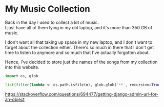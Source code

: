 # My Music Collection

Back in the day I used to collect a lot of music.  
I just have all of them lying in my old laptop, and it's more than 350 GB of music.

I don't want all that taking up space in my new laptop, and I don't want to forget about the collection either.
There's so much in there that I don't get time to listen to anymore and so much that I've actually forgotten about.

Hence, I've decided to store just the names of the songs from my collection into this website.

```python
import os, glob

list(filter(lambda n: os.path.isfile(n), glob.glob('**', recursive=True)))
```

https://stackoverflow.com/questions/694477/getting-django-admin-url-for-an-object
